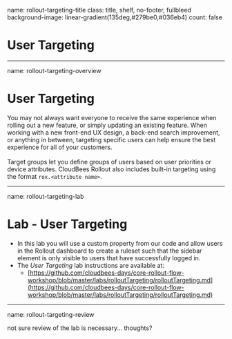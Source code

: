 name: rollout-targeting-title
class: title, shelf, no-footer, fullbleed
background-image: linear-gradient(135deg,#279be0,#036eb4)
count: false

# User Targeting

---
name: rollout-targeting-overview
# User Targeting

You may not always want everyone to receive the same experience when rolling out a new feature, or simply updating an existing feature. When working with a new front-end UX design, a back-end search improvement, or anything in between, targeting specific users can help ensure the best experience for all of your customers.
<br/>
<br/>
Target groups let you define groups of users based on user priorities or device attributes. CloudBees Rollout also includes built-in targeting using the format `rox.<attribute name>`.

---
name: rollout-targeting-lab
# Lab - User Targeting

* In this lab you will use a custom property from our code and allow users in the Rollout dashboard to create a ruleset such that the sidebar element is only visible to users that have successfully logged in.
* The *User Targeting* lab instructions are available at:
  * [https://github.com/cloudbees-days/core-rollout-flow-workshop/blob/master/labs/rolloutTargeting/rolloutTargeting.md](https://github.com/cloudbees-days/core-rollout-flow-workshop/blob/master/labs/rolloutTargeting/rolloutTargeting.md)

---
name: rollout-targeting-review

not sure review of the lab is necessary... thoughts?
